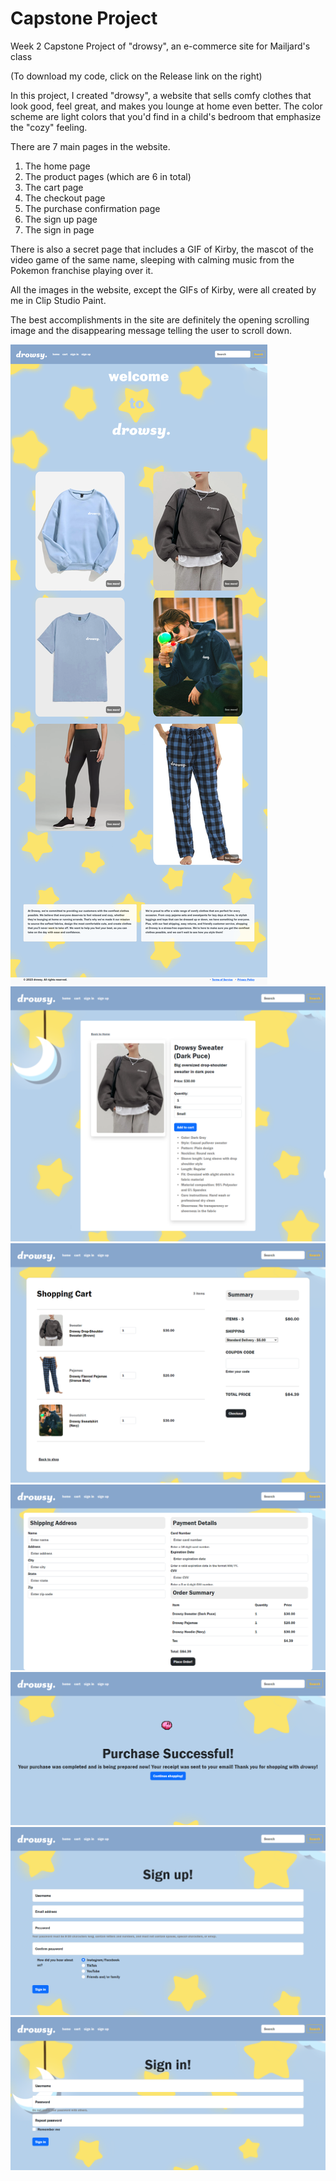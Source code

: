 # Capstone Project
 Week 2 Capstone Project of "drowsy", an e-commerce site for Mailjard's class
 
(To download my code, click on the Release link on the right)

In this project, I created "drowsy", a website that sells comfy clothes that look good, feel great, and makes you lounge at home even better. The color scheme are light colors that you'd find in a child's bedroom that emphasize the "cozy" feeling.

There are 7 main pages in the website.

1) The home page
2) The product pages (which are 6 in total)
3) The cart page
4) The checkout page
5) The purchase confirmation page
6) The sign up page
7) The sign in page

There is also a secret page that includes a GIF of Kirby, the mascot of the video game of the same name, sleeping with calming music from the Pokemon franchise playing over it.

All the images in the website, except the GIFs of Kirby, were all created by me in Clip Studio Paint.

The best accomplishments in the site are definitely the opening scrolling image and the disappearing message telling the user to scroll down.

![HOMEPAGE](images/ds1.PNG)
![EXAMPLEOFONEPRODUCTPAGE](images/ds7.png)
![CARTPAGE](images/ds2.PNG)
![CHECKOUTPAGE](images/ds5.png)
![PURCHASECONFIRMATIONPAGE](images/ds6.png)
![SIGNUPPAGE](images/ds4.png)
![SIGNINPAGE](images/ds3.png)
